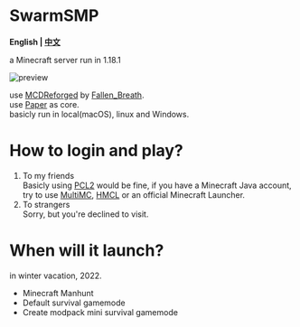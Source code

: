 # SwarmSMP
__English | [中文](https://github.com/Robotunl/SwarmSMP/blob/main/README_cn.md)__  
  
a Minecraft server run in 1.18.1

![preview](https://s2.loli.net/2021/12/25/mjX1lCRSZ6qVyzx.jpg)

use [MCDReforged](https://github.com/Fallen-Breath/MCDReforged) by [Fallen_Breath](https://github.com/Fallen-Breath).  
use [Paper](https://papermc.io) as core.  
basicly run in local(macOS), linux and Windows.  

# How to login and play?
1. To my friends  
Basicly using [PCL2](https://afdian.net/@LTCat) would be fine, if you have a Minecraft Java account, try to use [MultiMC](https://multimc.org), [HMCL](http://hmcl.huangyuhui.net) or an official Minecraft Launcher.
2. To strangers  
Sorry, but you're declined to visit.
# When will it launch?
in winter vacation, 2022.  
* Minecraft Manhunt
* Default survival gamemode
* Create modpack mini survival gamemode  
